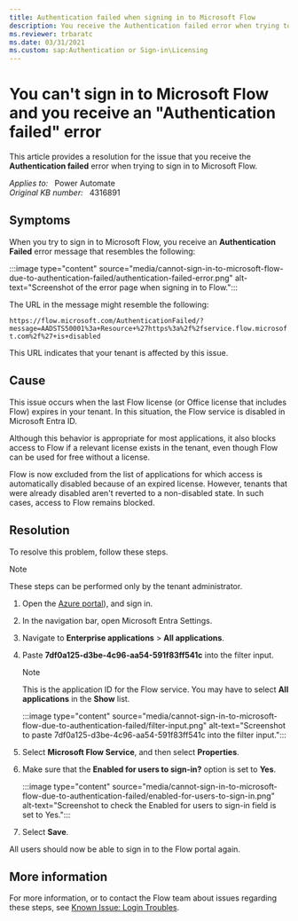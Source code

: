 ```yaml
---
title: Authentication failed when signing in to Microsoft Flow
description: You receive the Authentication failed error when trying to sign in to Microsoft Flow.
ms.reviewer: trbaratc
ms.date: 03/31/2021
ms.custom: sap:Authentication or Sign-in\Licensing
---
```

# You can't sign in to Microsoft Flow and you receive an "Authentication failed" error

This article provides a resolution for the issue that you receive the **Authentication failed** error when trying to sign in to Microsoft Flow.

_Applies to:_ &nbsp; Power Automate  
_Original KB number:_ &nbsp; 4316891

## Symptoms

When you try to sign in to Microsoft Flow, you receive an **Authentication Failed** error message that resembles the following:

:::image type="content" source="media/cannot-sign-in-to-microsoft-flow-due-to-authentication-failed/authentication-failed-error.png" alt-text="Screenshot of the error page when signing in to Flow.":::

The URL in the message might resemble the following:

`https://flow.microsoft.com/AuthenticationFailed/?message=AADSTS50001%3a+Resource+%27https%3a%2f%2fservice.flow.microsoft.com%2f%27+is+disabled`

This URL indicates that your tenant is affected by this issue.

## Cause

This issue occurs when the last Flow license (or Office license that includes Flow) expires in your tenant. In this situation, the Flow service is disabled in Microsoft Entra ID.

Although this behavior is appropriate for most applications, it also blocks access to Flow if a relevant license exists in the tenant, even though Flow can be used for free without a license.

Flow is now excluded from the list of applications for which access is automatically disabled because of an expired license. However, tenants that were already disabled aren't reverted to a non-disabled state. In such cases, access to Flow remains blocked.

## Resolution

To resolve this problem, follow these steps.

> [!NOTE]
> These steps can be performed only by the tenant administrator.

1. Open the [Azure portal](https://portal.azure.com)), and sign in.
2. In the navigation bar, open Microsoft Entra Settings.

3. Navigate to **Enterprise applications** > **All applications**.

4. Paste **7df0a125-d3be-4c96-aa54-591f83ff541c** into the filter input.

    > [!NOTE]
    > This is the application ID for the Flow service. You may have to select **All applications** in the **Show** list.

    :::image type="content" source="media/cannot-sign-in-to-microsoft-flow-due-to-authentication-failed/filter-input.png" alt-text="Screenshot to paste 7df0a125-d3be-4c96-aa54-591f83ff541c into the filter input.":::

5. Select **Microsoft Flow Service**, and then select **Properties**.
6. Make sure that the **Enabled for users to sign-in?** option is set to **Yes**.

    :::image type="content" source="media/cannot-sign-in-to-microsoft-flow-due-to-authentication-failed/enabled-for-users-to-sign-in.png" alt-text="Screenshot to check the Enabled for users to sign-in field is set to Yes.":::

7. Select **Save**.

All users should now be able to sign in to the Flow portal again.

## More information

For more information, or to contact the Flow team about issues regarding these steps, see [Known Issue: Login Troubles](https://flow.microsoft.com/blog/known-issue-login-troubles/).
